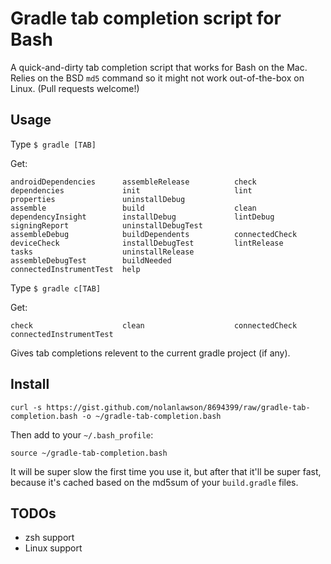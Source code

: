 Gradle tab completion script for Bash
====================

A quick-and-dirty tab completion script that works for Bash on the Mac.  Relies on the BSD ```md5``` command so it might not work out-of-the-box on Linux.  (Pull requests welcome!)

Usage
-----

Type ```$ gradle [TAB]```

Get: 

```
androidDependencies      assembleRelease          check                    dependencies             init                     lint                     properties               uninstallDebug
assemble                 build                    clean                    dependencyInsight        installDebug             lintDebug                signingReport            uninstallDebugTest
assembleDebug            buildDependents          connectedCheck           deviceCheck              installDebugTest         lintRelease              tasks                    uninstallRelease
assembleDebugTest        buildNeeded              connectedInstrumentTest  help
```

Type ```$ gradle c[TAB]```

Get:

```check                    clean                    connectedCheck           connectedInstrumentTest```

Gives tab completions relevent to the current gradle project (if any).

Install
--------

```
curl -s https://gist.github.com/nolanlawson/8694399/raw/gradle-tab-completion.bash -o ~/gradle-tab-completion.bash
```

Then add to your ```~/.bash_profile```:

```
source ~/gradle-tab-completion.bash
```

It will be super slow the first time you use it, but after that it'll be super fast, because it's cached based on the md5sum of your ```build.gradle``` files.


TODOs
------

* zsh support
* Linux support